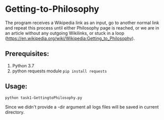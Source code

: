 # Getting-to-Philosophy
The program receives a Wikipedia link as an input, go to another normal link and repeat this process until either Philosophy page is reached, or we are in an article without any outgoing Wikilinks, or stuck in a loop (https://en.wikipedia.org/wiki/Wikipedia:Getting_to_Philosophy).

## Prerequisites:
1. Python 3.7
2. python requests module `pip install requests`

## Usage:
`python task1-GettingtoPhilosophy.py`

Since we didn't provide a -dir argument all logs files will be saved in current directory.
